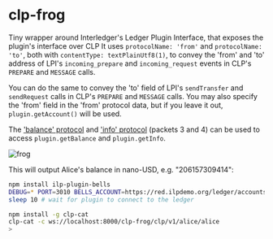 # clp-frog
Tiny wrapper around Interledger's Ledger Plugin Interface, that exposes the plugin's interface over CLP
It uses `protocolName: 'from'` and `protocolName: 'to'`, both with `contentType: textPlainUtf8(1)`, to convey the 'from' and 'to' address of LPI's `incoming_prepare` and `incoming_request` events
in CLP's `PREPARE` and `MESSAGE` calls.

You can do the same to convey the 'to' field of LPI's `sendTransfer` and `sendRequest` calls in CLP's `PREPARE` and `MESSAGE` calls.
You may also specify the 'from' field in the 'from' protocol data, but if you leave it out, `plugin.getAccount()` will be used.

The ['balance' protocol](https://github.com/interledger/interledger/wiki/Interledger-over-CLP#balance) and ['info' protocol](https://github.com/interledger/interledger/wiki/Interledger-over-CLP#info) (packets 3 and 4) can be used to access `plugin.getBalance` and `plugin.getInfo`.

![frog](http://kids.nationalgeographic.com/content/dam/kids/photos/articles/Other%20Explore%20Photos/R-Z/Wacky%20Weekend/Frogs/ww-frogs-waxy-monkey-tree.adapt.945.1.jpg "Common Frog")

This will output Alice's balance in nano-USD, e.g. "206157309414":
```sh
npm install ilp-plugin-bells
DEBUG=* PORT=3010 BELLS_ACCOUNT=https://red.ilpdemo.org/ledger/accounts/alice BELLS_PASSWORD=alice PORT=3010 node fiveBellsFrog.js
sleep 10 # wait for plugin to connect to the ledger

npm install -g clp-cat
clp-cat -c ws://localhost:8000/clp-frog/clp/v1/alice/alice
>  
```
